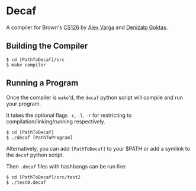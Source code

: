 # Decaf

A compiler for Brown's [CS126](http://cs.brown.edu/courses/cs126/) by [Alex Varga](https://github.com/asvarga) and [Denizalp Goktas](https://github.com/denizalp).

## Building the Compiler

```
$ cd [PathToDecaf]/src
$ make compiler
```

## Running a Program

Once the compiler is `make`'d, the `decaf` python script will compile and run your program.

It takes the optional flags `-c`, `-l`, `-r` for restricting to compilation/linking/running respectively.

```
$ cd [PathToDecaf]
$ ./decaf [PathToProgram]
```

Alternatively, you can add `[PathToDecaf]` to your $PATH or add a symlink to the `decaf` python script.

Then `.decaf` files with hashbangs can be run like:

```
$ cd [PathToDecaf]/src/test2
$ ./test0.decaf
```
